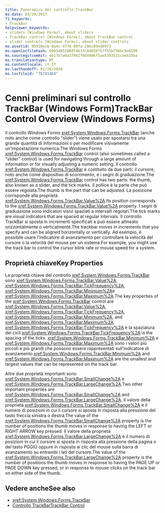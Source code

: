 ```yaml
---
title: Panoramica del controllo TrackBar
ms.date: 03/30/2017
f1_keywords:
- TrackBar
helpviewer_keywords:
- sliders [Windows Forms], about sliders
- TrackBar control [Windows Forms], about TrackBar control
- slider controls [Windows Forms], about slider controls
ms.assetid: 95910ecb-8a4c-4776-89fa-206c89ed6973
ms.openlocfilehash: 6901405100df4633c84850757f55b756bc9a0199
ms.sourcegitcommit: de17a7a0a37042f0d4406f5ae5393531caeb25ba
ms.translationtype: MT
ms.contentlocale: it-IT
ms.lasthandoff: 01/24/2020
ms.locfileid: "76741464"
---
```

# <a name="trackbar-control-overview-windows-forms"></a><span data-ttu-id="6c1bf-102">Cenni preliminari sul controllo TrackBar (Windows Form)</span><span class="sxs-lookup"><span data-stu-id="6c1bf-102">TrackBar Control Overview (Windows Forms)</span></span>
<span data-ttu-id="6c1bf-103">Il controllo Windows Forms <xref:System.Windows.Forms.TrackBar> (anche noto anche come controllo "slider") viene usato per spostarsi tra una grande quantità di informazioni o per modificare visivamente un'impostazione numerica.</span><span class="sxs-lookup"><span data-stu-id="6c1bf-103">The Windows Forms <xref:System.Windows.Forms.TrackBar> control (also sometimes called a "slider" control) is used for navigating through a large amount of information or for visually adjusting a numeric setting.</span></span> <span data-ttu-id="6c1bf-104">Il controllo <xref:System.Windows.Forms.TrackBar> è costituito da due parti: il cursore, noto anche come dispositivo di scorrimento, e i segni di graduazione.</span><span class="sxs-lookup"><span data-stu-id="6c1bf-104">The <xref:System.Windows.Forms.TrackBar> control has two parts: the thumb, also known as a slider, and the tick marks.</span></span> <span data-ttu-id="6c1bf-105">Il pollice è la parte che può essere regolata.</span><span class="sxs-lookup"><span data-stu-id="6c1bf-105">The thumb is the part that can be adjusted.</span></span> <span data-ttu-id="6c1bf-106">La posizione corrisponde alla proprietà <xref:System.Windows.Forms.TrackBar.Value%2A>.</span><span class="sxs-lookup"><span data-stu-id="6c1bf-106">Its position corresponds to the <xref:System.Windows.Forms.TrackBar.Value%2A> property.</span></span> <span data-ttu-id="6c1bf-107">I segni di graduazione sono indicatori visivi spaziati a intervalli regolari.</span><span class="sxs-lookup"><span data-stu-id="6c1bf-107">The tick marks are visual indicators that are spaced at regular intervals.</span></span> <span data-ttu-id="6c1bf-108">Il controllo TrackBar si sposta in incrementi specificati e può essere allineato orizzontalmente o verticalmente.</span><span class="sxs-lookup"><span data-stu-id="6c1bf-108">The trackbar moves in increments that you specify and can be aligned horizontally or vertically.</span></span> <span data-ttu-id="6c1bf-109">Ad esempio, è possibile usare l'indicatore di avanzamento per controllare la velocità del cursore o la velocità del mouse per un sistema.</span><span class="sxs-lookup"><span data-stu-id="6c1bf-109">For example, you might use the track bar to control the cursor blink rate or mouse speed for a system.</span></span>  
  
## <a name="key-properties"></a><span data-ttu-id="6c1bf-110">Proprietà chiave</span><span class="sxs-lookup"><span data-stu-id="6c1bf-110">Key Properties</span></span>  
 <span data-ttu-id="6c1bf-111">Le proprietà chiave del controllo <xref:System.Windows.Forms.TrackBar> sono <xref:System.Windows.Forms.TrackBar.Value%2A>, <xref:System.Windows.Forms.TrackBar.TickFrequency%2A>, <xref:System.Windows.Forms.TrackBar.Minimum%2A>e <xref:System.Windows.Forms.TrackBar.Maximum%2A>.</span><span class="sxs-lookup"><span data-stu-id="6c1bf-111">The key properties of the <xref:System.Windows.Forms.TrackBar> control are <xref:System.Windows.Forms.TrackBar.Value%2A>, <xref:System.Windows.Forms.TrackBar.TickFrequency%2A>, <xref:System.Windows.Forms.TrackBar.Minimum%2A>, and <xref:System.Windows.Forms.TrackBar.Maximum%2A>.</span></span> <span data-ttu-id="6c1bf-112"><xref:System.Windows.Forms.TrackBar.TickFrequency%2A> è la spaziatura dei cicli.</span><span class="sxs-lookup"><span data-stu-id="6c1bf-112"><xref:System.Windows.Forms.TrackBar.TickFrequency%2A> is the spacing of the ticks.</span></span> <span data-ttu-id="6c1bf-113"><xref:System.Windows.Forms.TrackBar.Minimum%2A> e <xref:System.Windows.Forms.TrackBar.Maximum%2A> sono i valori più piccoli e più grandi che possono essere rappresentati sull'indicatore di avanzamento.</span><span class="sxs-lookup"><span data-stu-id="6c1bf-113"><xref:System.Windows.Forms.TrackBar.Minimum%2A> and <xref:System.Windows.Forms.TrackBar.Maximum%2A> are the smallest and largest values that can be represented on the track bar.</span></span>  
  
 <span data-ttu-id="6c1bf-114">Altre due proprietà importanti sono <xref:System.Windows.Forms.TrackBar.SmallChange%2A> e <xref:System.Windows.Forms.TrackBar.LargeChange%2A>.</span><span class="sxs-lookup"><span data-stu-id="6c1bf-114">Two other important properties are <xref:System.Windows.Forms.TrackBar.SmallChange%2A> and <xref:System.Windows.Forms.TrackBar.LargeChange%2A>.</span></span> <span data-ttu-id="6c1bf-115">Il valore della proprietà <xref:System.Windows.Forms.TrackBar.SmallChange%2A> è il numero di posizioni in cui il cursore si sposta in risposta alla pressione del tasto freccia sinistra o destra.</span><span class="sxs-lookup"><span data-stu-id="6c1bf-115">The value of the <xref:System.Windows.Forms.TrackBar.SmallChange%2A> property is the number of positions the thumb moves in response to having the LEFT or RIGHT ARROW key pressed.</span></span> <span data-ttu-id="6c1bf-116">Il valore della proprietà <xref:System.Windows.Forms.TrackBar.LargeChange%2A> è il numero di posizioni in cui il cursore si sposta in risposta alla pressione della pagina o del tasto PGGIÙ oppure in risposta ai clic del mouse sulla barra di avanzamento su entrambi i lati del cursore.</span><span class="sxs-lookup"><span data-stu-id="6c1bf-116">The value of the <xref:System.Windows.Forms.TrackBar.LargeChange%2A> property is the number of positions the thumb moves in response to having the PAGE UP or PAGE DOWN key pressed, or in response to mouse clicks on the track bar on either side of the thumb.</span></span>  
  
## <a name="see-also"></a><span data-ttu-id="6c1bf-117">Vedere anche</span><span class="sxs-lookup"><span data-stu-id="6c1bf-117">See also</span></span>

- <xref:System.Windows.Forms.TrackBar>
- [<span data-ttu-id="6c1bf-118">Controllo TrackBar</span><span class="sxs-lookup"><span data-stu-id="6c1bf-118">TrackBar Control</span></span>](trackbar-control-windows-forms.md)
